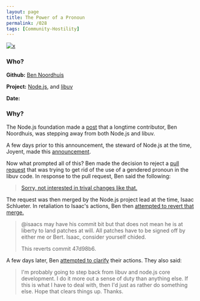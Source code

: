 ```yaml
---
layout: page
title: The Power of a Pronoun
permalink: /028
tags: [Community-Hostility]
---
```


[![x](https://img.shields.io/badge/-Community%20Hostility-red)](/#CH)

### Who?

**Github:** [Ben Noordhuis](https://github.com/bnoordhuis)

**Project:** [Node.js](https://nodejs.org/en/), and [libuv](https://libuv.org/)

**Date:** 

### Why?

The Node.js foundation made a [post](https://nodejs.org/en/blog/uncategorized/bnoordhuis-departure/) that a longtime contributor, Ben Noordhuis, was stepping away from both Node.js and libuv. 

A few days prior to this announcement, the steward of Node.js at the time, Joyent, made this [announcement](https://www.joyent.com/blog/the-power-of-a-pronoun). 

Now what prompted all of this? Ben made the decision to reject a [pull request](https://github.com/joyent/libuv/pull/1015#issue-10401121) that was trying to get rid of the use of a gendered pronoun in the libuv code. In response to the pull request, Ben said the following: 

> [Sorry, not interested in trival changes like that.](https://github.com/joyent/libuv/pull/1015#issuecomment-29538615)

The request was then merged by the Node.js project lead at the time, Isaac Schlueter. In retaliation to Isaac's actions, Ben then [attempted to revert that merge.](https://github.com/joyent/libuv/commit/804d40ee14dc0f82c482dcc8d1c41c14333fcb48) 

> @isaacs may have his commit bit but that does not mean he is at liberty
> to land patches at will.  All patches have to be signed off by either
> me or Bert.  Isaac, consider yourself chided.
>
> This reverts commit 47d98b6.

A few days later, Ben [attempted to clarify](https://github.com/joyent/libuv/pull/1015#issuecomment-29568172) their actions. They also said:

> I'm probably going to step back from libuv and node.js core  development.  I do it more out a sense of duty than anything else.  If  this is what I have to deal with, then I'd just as rather do something  else.  Hope that clears things up.  Thanks.


